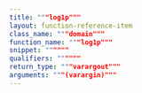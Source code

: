 ```yaml
---
title: """log1p"""
layout: function-reference-item
class_name: """domain"""
function_name: """log1p"""
snippet: """"""
qualifiers: """"""
return_type: """varargout"""
arguments: """(varargin)"""
---
```


